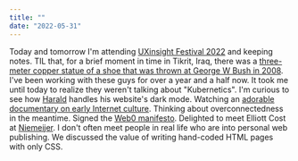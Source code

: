```yaml
---
title: ""
date: "2022-05-31"
---
```

Today and tomorrow I'm attending [UXinsight Festival 2022](uxinsight-festival-2022) and keeping notes. TIL that, for a brief moment in time in Tikrit, Iraq, there was a [three-meter copper statue of a shoe that was thrown at George W Bush in 2008](https://en.m.wikipedia.org/wiki/Bush_shoeing_incident). I've been working with these guys for over a year and a half now. It took me until today to realize they weren't talking about "Kubernetics". I'm curious to see how [Harald](https://volse.net/~haraldei/) handles his website's dark mode. Watching an [adorable documentary on early Internet culture](https://youtu.be/PuAbCgGpeog). Thinking about overconnectedness in the meantime. Signed the [Web0 manifesto](https://web0.small-web.org/#zinzy-waleson). Delighted to meet Elliott Cost at [Niemeijer](/niemeijer). I don't often meet people in real life who are into personal web publishing. We discussed the value of writing hand-coded HTML pages with only CSS.
